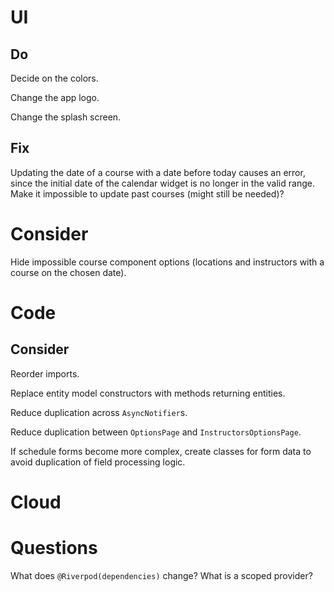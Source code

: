 # UI

## Do

Decide on the colors.

Change the app logo.

Change the splash screen.

## Fix

Updating the date of a course with a date before today causes an error, since 
the initial date of the calendar widget is no longer in the valid range.
Make it impossible to update past courses (might still be needed)?

# Consider

Hide impossible course component options (locations and instructors with a 
course on the chosen date).

# Code

## Consider

Reorder imports.

Replace entity model constructors with methods returning entities.

Reduce duplication across `AsyncNotifier`s.

Reduce duplication between `OptionsPage` and `InstructorsOptionsPage`.

If schedule forms become more complex, create classes for form data to avoid 
duplication of field processing logic.

# Cloud

# Questions

What does `@Riverpod(dependencies)` change? What is a scoped provider?
